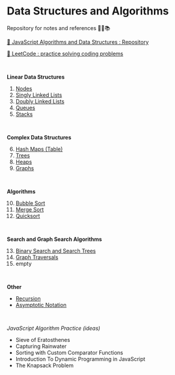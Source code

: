 # Data Structures and Algorithms

Repository for notes and references 👨‍💻📚

[🔗 JavaScript Algorithms and Data Structures : Repository](https://github.com/trekhleb/javascript-algorithms)

[🔗 LeetCode : practice solving coding problems](https://leetcode.com/)

<br>

**Linear Data Structures**

1. [Nodes](./data-structures/1-nodes.md)
2. [Singly Linked Lists](./data-structures/2-singly-linked-lists.md)
3. [Doubly Linked Lists](./data-structures/3-doubly-linked-lists.md)
4. [Queues](./data-structures/4-queues.md)
5. [Stacks](./data-structures/5-stacks.md)

<br>

**Complex Data Structures**

6. [Hash Maps (Table)](./data-structures/6-hash-maps.md)
7. [Trees](./data-structures/7-trees.md)
8. [Heaps](./data-structures/8-heaps.md)
9. [Graphs](./data-structures/9-graphs.md)

<br>

**Algorithms**

10. [Bubble Sort](./algorithms/bubble-sort.md)
11. [Merge Sort](./algorithms/merge-sort.md)
12. [Quicksort](./algorithms/quicksort.md)

<br>

**Search and Graph Search Algorithms**

13. [Binary Search and Search Trees]('./algorithms/binary-search.md)
14. [Graph Traversals](./algorithms/graph-traversals.md)
15. empty

<br>

**Other**

- [Recursion](./algorithms/recursion.md)
- [Asymptotic Notation](./algorithms/asymptotic-notation.md)

<br>

_JavaScript Algorithm Practice (ideas)_

- Sieve of Eratosthenes
- Capturing Rainwater
- Sorting with Custom Comparator Functions
- Introduction To Dynamic Programming in JavaScript
- The Knapsack Problem

<br>
